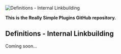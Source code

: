 ![Definitions - Internal Linkbuilding](https://really-simple-plugins.com/wp-content/uploads/2021/03/definitions-fuji-1.png)

**This is the Really Simple Plugins GitHub repository.**

## Definitions - Internal Linkbuilding

Coming soon...
